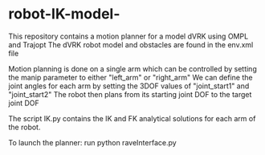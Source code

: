# robot-IK-model-

This repository contains a motion planner for a model dVRK using OMPL and Trajopt
The dVRK robot model and obstacles are found in the env.xml file

Motion planning is done on a single arm which can be controlled by setting the manip parameter to either "left_arm" or "right_arm"
We can define the joint angles for each arm by setting the 3DOF values of "joint_start1" and "joint_start2"
The robot then plans from its starting joint DOF to the target joint DOF

The script IK.py contains the IK and FK analytical solutions for each arm of the robot. 

To launch the planner:
run python raveInterface.py
